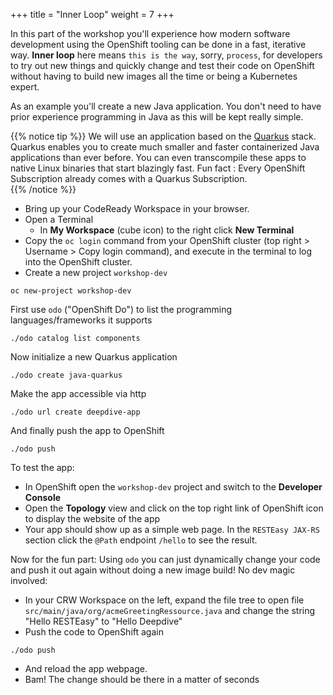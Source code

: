 +++
title = "Inner Loop"
weight = 7
+++

In this part of the workshop you'll experience how modern software development using the OpenShift tooling can be done in a fast, iterative way. **Inner loop** here means `this is the way`, sorry, `process`, for developers to try out new things and quickly change and test their code on OpenShift without having to build new images all the time or being a Kubernetes expert.

As an example you'll create a new Java application. You don't need to have prior experience programming in Java as this will be kept really simple.

{{% notice tip %}}
We will use an application based on the [Quarkus](https://quarkus.io/) stack. Quarkus enables you to create much smaller and faster containerized Java applications than ever before.  You can even transcompile these apps to native Linux binaries that start blazingly fast.  Fun fact : Every OpenShift Subscription already comes with a Quarkus Subscription.      
{{% /notice %}}

- Bring up your CodeReady Workspace in your browser.
- Open a Terminal
  - In **My Workspace** (cube icon) to the right click **New Terminal**
- Copy the `oc login` command from your OpenShift cluster (top right > Username > Copy login command), and execute in the terminal to log into the OpenShift cluster.
- Create a new project `workshop-dev`
```
oc new-project workshop-dev
```
First use `odo` ("OpenShift Do") to list the programming languages/frameworks it supports
```
./odo catalog list components
```
Now initialize a new Quarkus application
```
./odo create java-quarkus
```
Make the app accessible via http
```
./odo url create deepdive-app
```
And finally push the app to OpenShift
```
./odo push
```
To test the app:
- In OpenShift open the `workshop-dev` project and switch to the **Developer Console**
- Open the **Topology** view and click on the top right link of OpenShift icon to display the website of the app
- Your app should show up as a simple web page. In the `RESTEasy JAX-RS` section click the `@Path` endpoint `/hello` to see the result.

Now for the fun part: Using `odo` you can just dynamically change your code and push it out again without doing a new image build! No dev magic involved:
- In your CRW Workspace on the left, expand the file tree to open file `src/main/java/org/acmeGreetingRessource.java` and change the string "Hello RESTEasy" to "Hello Deepdive"
- Push the code to OpenShift again
```
./odo push
```
- And reload the app webpage.
- Bam! The change should be there in a matter of seconds  

